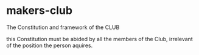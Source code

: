 # makers-club
The Constitution and framework of the CLUB


this Constitution must be abided by all the members of the Club, irrelevant of the position the person aquires.
